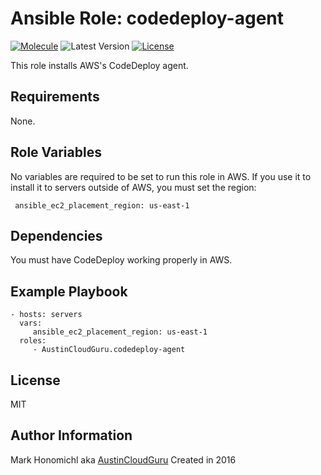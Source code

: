Ansible Role: codedeploy-agent
=========
[![Molecule](https://github.com/austincloudguru/ansible-role-codedeploy-agent/workflows/Molecule/badge.svg?event=push)](https://github.com/austincloudguru/ansible-role-codedeploy-agent/actions?query=workflow%3AMolecule)
![Latest Version](https://img.shields.io/github/v/tag/austincloudguru/ansible-role-codedeploy-agent?sort=semver&label=Latest%20Version) 
[![License](https://img.shields.io/github/license/austincloudguru/ansible-role-codedeploy-agent)](https://github.com/austincloudguru/ansible-role-codedeploy-agent/blob/master/LICENSE)

This role installs AWS's CodeDeploy agent.

Requirements
------------

None.

Role Variables
--------------

No variables are required to be set to run this role in AWS.  If you use it to install it to servers outside of AWS, you must set the region:

     ansible_ec2_placement_region: us-east-1

Dependencies
------------

You must have CodeDeploy working properly in AWS.

Example Playbook
----------------

    - hosts: servers
      vars:
         ansible_ec2_placement_region: us-east-1
      roles:
         - AustinCloudGuru.codedeploy-agent

License
-------

MIT

Author Information
------------------

Mark Honomichl aka [AustinCloudGuru](https://austincloud.guru)
Created in 2016
